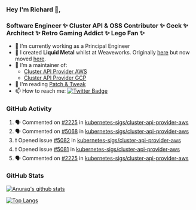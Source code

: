 ### Hey I'm Richard 👋, 

<h3 align="left">Software Engineer ✨ Cluster API & OSS Contributor ✨ Geek ✨ Architect ✨ Retro Gaming Addict ✨ Lego Fan ✨</h3>

- 🔭 I’m currently working as a Principal Engineer
- 📯 I created **Liquid Metal** whilst at Weaveworks. Originally [here](https://github.com/weaveworks-liquidmetal) but now moved [here](https://github.com/liquidmetal-dev).
- 👯 I’m a maintainer of:
  -  [Cluster API Provider AWS](https://github.com/kubernetes-sigs/cluster-api-provider-aws)
  -  [Cluster API Provider GCP](https://github.com/kubernetes-sigs/cluster-api-provider-gcp)
- 💬 I'm reading [Patch & Tweak](https://bjooks.com/products/patch-tweak-exploring-modular-synthesis)
- 📫 How to reach me: [![Twitter Badge](https://img.shields.io/badge/-@fruit_case-00acee?style=flat&logo=Twitter&logoColor=white)](https://twitter.com/intent/follow?screen_name=fruit_case "Follow on Twitter")

### GitHub Activity 

<!--START_SECTION:activity-->
1. 🗣 Commented on [#2225](https://github.com/kubernetes-sigs/cluster-api-provider-aws/issues/2225#issuecomment-2263821689) in [kubernetes-sigs/cluster-api-provider-aws](https://github.com/kubernetes-sigs/cluster-api-provider-aws)
2. 🗣 Commented on [#5068](https://github.com/kubernetes-sigs/cluster-api-provider-aws/issues/5068#issuecomment-2263820063) in [kubernetes-sigs/cluster-api-provider-aws](https://github.com/kubernetes-sigs/cluster-api-provider-aws)
3. ❗ Opened issue [#5082](https://github.com/kubernetes-sigs/cluster-api-provider-aws/issues/5082) in [kubernetes-sigs/cluster-api-provider-aws](https://github.com/kubernetes-sigs/cluster-api-provider-aws)
4. ❗ Opened issue [#5081](https://github.com/kubernetes-sigs/cluster-api-provider-aws/issues/5081) in [kubernetes-sigs/cluster-api-provider-aws](https://github.com/kubernetes-sigs/cluster-api-provider-aws)
5. 🗣 Commented on [#2225](https://github.com/kubernetes-sigs/cluster-api-provider-aws/issues/2225#issuecomment-2263785680) in [kubernetes-sigs/cluster-api-provider-aws](https://github.com/kubernetes-sigs/cluster-api-provider-aws)
<!--END_SECTION:activity-->

### GitHub Stats

[![Anurag's github stats](https://github-readme-stats.vercel.app/api?username=richardcase&count_private=true&show_icons=true)](https://github.com/anuraghazra/github-readme-stats)

[![Top Langs](https://github-readme-stats.vercel.app/api/top-langs/?username=richardcase&hide=html&layout=compact)](https://github.com/anuraghazra/github-readme-stats)
